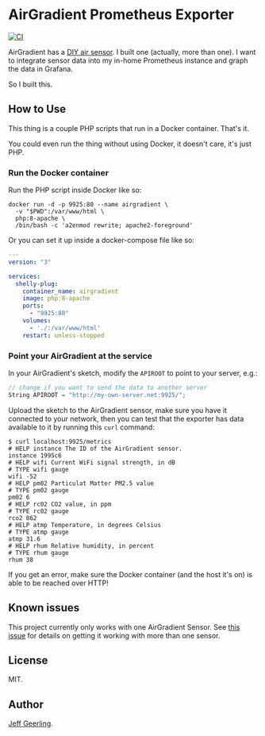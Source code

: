 # AirGradient Prometheus Exporter

[![CI](https://github.com/geerlingguy/airgradient-prometheus/actions/workflows/ci.yml/badge.svg?branch=master)](https://github.com/geerlingguy/airgradient-prometheus/actions/workflows/ci.yml)

AirGradient has a [DIY air sensor](https://www.airgradient.com/diy/). I built one (actually, more than one). I want to integrate sensor data into my in-home Prometheus instance and graph the data in Grafana.

So I built this.

## How to Use

This thing is a couple PHP scripts that run in a Docker container. That's it.

You could even run the thing without using Docker, it doesn't care, it's just PHP.

### Run the Docker container

Run the PHP script inside Docker like so:

```
docker run -d -p 9925:80 --name airgradient \
  -v "$PWD":/var/www/html \
  php:8-apache \
  /bin/bash -c 'a2enmod rewrite; apache2-foreground'
```

Or you can set it up inside a docker-compose file like so:

```yaml
---
version: "3"

services:
  shelly-plug:
    container_name: airgradient
    image: php:8-apache
    ports:
      - "9925:80"
    volumes:
      - './:/var/www/html'
    restart: unless-stopped
```

### Point your AirGradient at the service

In your AirGradient's sketch, modify the `APIROOT` to point to your server, e.g.:

```ino
// change if you want to send the data to another server
String APIROOT = "http://my-own-server.net:9925/";
```

Upload the sketch to the AirGradient sensor, make sure you have it connected to your network, then you can test that the exporter has data available to it by running this `curl` command:

```
$ curl localhost:9925/metrics
# HELP instance The ID of the AirGradient sensor.
instance 1995c6
# HELP wifi Current WiFi signal strength, in dB
# TYPE wifi gauge
wifi -52
# HELP pm02 Particulat Matter PM2.5 value
# TYPE pm02 gauge
pm02 6
# HELP rc02 CO2 value, in ppm
# TYPE rc02 gauge
rco2 862
# HELP atmp Temperature, in degrees Celsius
# TYPE atmp gauge
atmp 31.6
# HELP rhum Relative humidity, in percent
# TYPE rhum gauge
rhum 38
```

If you get an error, make sure the Docker container (and the host it's on) is able to be reached over HTTP!

## Known issues

This project currently only works with one AirGradient Sensor. See [this issue](https://github.com/geerlingguy/airgradient-prometheus/issues/1) for details on getting it working with more than one sensor.

## License

MIT.

## Author

[Jeff Geerling](https://www.jeffgeerling.com).
